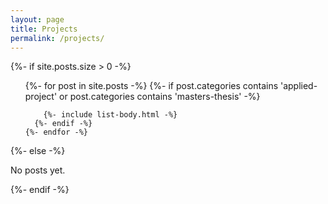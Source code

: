 ```yaml
---
layout: page
title: Projects
permalink: /projects/
---
```


{%- if site.posts.size > 0 -%}
  <!-- <h2 class="post-list-heading">{{ page.list_title | default: "Posts" }}</h2> -->
  <ul class="post-list">
    {%- for post in site.posts -%}
      {%- if post.categories contains 'applied-project'
      or post.categories contains 'masters-thesis' -%}

        {%- include list-body.html -%}
      {%- endif -%}    
    {%- endfor -%}
  </ul>
{%- else -%}
  <p>No posts yet.</p>
{%- endif -%}
